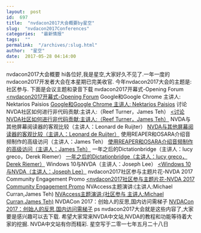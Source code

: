 ```yaml
---
layout:  post
id:  697
title:  "nvdacon2017大会概要by星空"
slug:  "nvdacon2017Conferences"
categories:  "最新情报"
tags:  ""
permalink:  "/archives/:slug.html"
author:  "星空"
date:  2017-05-28 04:14:00
---
```




nvdacon2017大会概要
hi各位好,我是星空,大家好久不见了.一年一度的nvdacon2017开发者大会在本星期已完美收官.
今年nvdacon2017大会的主题是:社区参与.
下面是会议主题和录音下载
 nvdacon2017开幕式-Opening Forum
<a href="https://www.nvdacon.org/17openforum"><nvdacon2017开幕式-Opening Forum</a>
Google和Google Chrome 主讲人: Nektarios Paisios
<a href="https://www.nvdacon.org/17goog">Google和Google Chrome 主讲人: Nektarios Paisios</a>
讨论NVDA社区如何进行非代码贡献:主讲人:（Reef Turner，James Teh）
<a href="https://www.nvdacon.org/2017nc"><讨论NVDA社区如何进行非代码贡献:主讲人:（Reef Turner，James Teh）</a>
NVDA与其他屏幕阅读器的客观比较（主讲人：Leonard de Ruijter）
<a href="https://www.nvdacon.org/17LT1">NVDA与其他屏幕阅读器的客观比较（主讲人：Leonard de Ruijter）</a>
使用REAPER和OSARA介绍音频制作的高级访问（主讲人：James Teh）
<a href="https://www.nvdacon.org/17LT2">使用REAPER和OSARA介绍音频制作的高级访问（主讲人：James Teh）</a>
一年之后的Dictationbridge（主讲人：lucy greco，Derek Riemer）
<a href="https://www.nvdacon.org/17LT3">一年之后的Dictationbridge（主讲人：lucy greco，Derek Riemer）</a>
Windows 10与NVDA（主讲人：Joseph Lee）
<a href="https://www.nvdacon.org/17w10"><Windows 10与NVDA（主讲人：Joseph Lee）</a>
nvdacon2017社区参与主题片花-NVDA 2017 Community Engagement Promo
<a href="https://www.nvdacon.org/17promo"><nvdacon2017社区参与主题片花-NVDA 2017 Community Engagement Promo</a>
NVAccess主题演讲:(主讲人:Michael Curran,James Teh)
<a href="https://www.nvdacon.org/17keynote">NVAccess主题演讲:(社区参与 主讲人:Michael Curran,James Teh)</a>
NVDACon 2017：创始人的反思,国内访问需梯子
<a href="http://joslee22590.blogspot.com/2017/05/nvdacon-2017-reflections-from-founding.html">NVDACon 2017：创始人的反思,国内访问需梯子</a>
ps
nvdacon2017大会就是这些内容了,大家要是感兴趣可以去下载.
希望大家常来NVDA中文站,NVDA的教程和功能等待着大家的挖掘.
NVDA中文站有你而精彩.
星空写于二零一七年五月二十八日